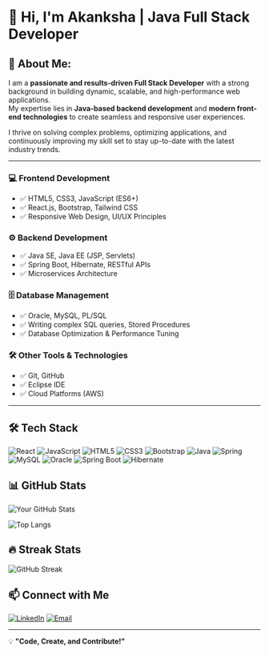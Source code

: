 # 🚀 Hi, I'm Akanksha | Java Full Stack Developer  

## 💫 About Me:
I am a **passionate and results-driven Full Stack Developer** with a strong background in building dynamic, scalable, and high-performance web applications.  
My expertise lies in **Java-based backend development** and **modern front-end technologies** to create seamless and responsive user experiences.  

I thrive on solving complex problems, optimizing applications, and continuously improving my skill set to stay up-to-date with the latest industry trends.  

---

### 💻 Frontend Development  
- ✅ HTML5, CSS3, JavaScript (ES6+)  
- ✅ React.js, Bootstrap, Tailwind CSS  
- ✅ Responsive Web Design, UI/UX Principles  

### ⚙️ Backend Development  
- ✅ Java SE, Java EE (JSP, Servlets)  
- ✅ Spring Boot, Hibernate, RESTful APIs  
- ✅ Microservices Architecture  

### 🗄️ Database Management  
- ✅ Oracle, MySQL, PL/SQL  
- ✅ Writing complex SQL queries, Stored Procedures  
- ✅ Database Optimization & Performance Tuning

### 🛠 Other Tools & Technologies  
- ✅ Git, GitHub
- ✅ Eclipse IDE
- ✅ Cloud Platforms (AWS)  

---

## 🛠 Tech Stack

![React](https://img.shields.io/badge/React-20232A?style=for-the-badge&logo=react&logoColor=61DAFB)
![JavaScript](https://img.shields.io/badge/JavaScript-F7DF1E?style=for-the-badge&logo=javascript&logoColor=black)
![HTML5](https://img.shields.io/badge/HTML5-E34F26?style=for-the-badge&logo=html5&logoColor=white)
![CSS3](https://img.shields.io/badge/CSS3-1572B6?style=for-the-badge&logo=css3&logoColor=white)
![Bootstrap](https://img.shields.io/badge/Bootstrap-563D7C?style=for-the-badge&logo=bootstrap&logoColor=white)
![Java](https://img.shields.io/badge/Java-ED8B00?style=for-the-badge&logo=java&logoColor=white)
![Spring](https://img.shields.io/badge/Spring-6DB33F?style=for-the-badge&logo=spring&logoColor=white)
![MySQL](https://img.shields.io/badge/MySQL-4479A1?style=for-the-badge&logo=mysql&logoColor=white)
![Oracle](https://img.shields.io/badge/Oracle-F80000?style=for-the-badge&logo=oracle&logoColor=white)
![Spring Boot](https://img.shields.io/badge/Spring%20Boot-6DB33F?style=for-the-badge&logo=spring-boot&logoColor=white)
![Hibernate](https://img.shields.io/badge/Hibernate-59666C?style=for-the-badge&logo=hibernate&logoColor=white)

## 📊 GitHub Stats

![Your GitHub Stats](https://github-readme-stats.vercel.app/api?username=Akankshan17&show_icons=true&theme=dark)

![Top Langs](https://github-readme-stats.vercel.app/api/top-langs/?username=AkankshaN17&layout=compact&theme=dark)

## 🔥 Streak Stats

![GitHub Streak](https://github-readme-streak-stats.herokuapp.com/?user=AkankshaN17&theme=dark)

## 📫 Connect with Me

[![LinkedIn](https://img.shields.io/badge/LinkedIn-blue?style=for-the-badge&logo=linkedin)](https://linkedin.com/in/akanksha-nikam-72a293244/)
[![Email](https://img.shields.io/badge/Email-D14836?style=for-the-badge&logo=gmail&logoColor=white)](mailto:akankshadeshmukh383@gmail.com)

---
💡 **"Code, Create, and Contribute!"**

<!-- Proudly created with GPRM ( https://gprm.itsvg.in ) -->
